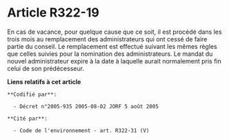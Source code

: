 # Article R322-19

En cas de vacance, pour quelque cause que ce soit, il est procédé dans les trois mois au remplacement des administrateurs qui
ont cessé de faire partie du conseil. Le remplacement est effectué suivant les mêmes règles que celles suivies pour la
nomination des administrateurs. Le mandat du nouvel administrateur expire à la date à laquelle aurait normalement pris fin
celui de son prédécesseur.

**Liens relatifs à cet article**

	**Codifié par**:

	  - Décret n°2005-935 2005-08-02 JORF 5 août 2005

	**Cité par**:

	  - Code de l'environnement - art. R322-31 (V)
